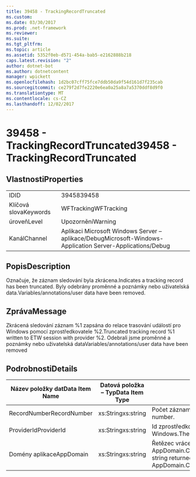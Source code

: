 ```yaml
---
title: 39458 - TrackingRecordTruncated
ms.custom: 
ms.date: 03/30/2017
ms.prod: .net-framework
ms.reviewer: 
ms.suite: 
ms.tgt_pltfrm: 
ms.topic: article
ms.assetid: 5352f0eb-d571-454a-bab5-e2162888b218
caps.latest.revision: "2"
author: dotnet-bot
ms.author: dotnetcontent
manager: wpickett
ms.openlocfilehash: 1d2bc07cff75fce7ddb50da9f54d161d7f235cab
ms.sourcegitcommit: ce279f2d7fe2220e6ea0a25a8a7a5370ddf8d9f0
ms.translationtype: MT
ms.contentlocale: cs-CZ
ms.lasthandoff: 12/02/2017
---
```

# <a name="39458---trackingrecordtruncated"></a><span data-ttu-id="a05fb-102">39458 - TrackingRecordTruncated</span><span class="sxs-lookup"><span data-stu-id="a05fb-102">39458 - TrackingRecordTruncated</span></span>
## <a name="properties"></a><span data-ttu-id="a05fb-103">Vlastnosti</span><span class="sxs-lookup"><span data-stu-id="a05fb-103">Properties</span></span>  
  
|||  
|-|-|  
|<span data-ttu-id="a05fb-104">ID</span><span class="sxs-lookup"><span data-stu-id="a05fb-104">ID</span></span>|<span data-ttu-id="a05fb-105">39458</span><span class="sxs-lookup"><span data-stu-id="a05fb-105">39458</span></span>|  
|<span data-ttu-id="a05fb-106">Klíčová slova</span><span class="sxs-lookup"><span data-stu-id="a05fb-106">Keywords</span></span>|<span data-ttu-id="a05fb-107">WFTracking</span><span class="sxs-lookup"><span data-stu-id="a05fb-107">WFTracking</span></span>|  
|<span data-ttu-id="a05fb-108">úroveň</span><span class="sxs-lookup"><span data-stu-id="a05fb-108">Level</span></span>|<span data-ttu-id="a05fb-109">Upozornění</span><span class="sxs-lookup"><span data-stu-id="a05fb-109">Warning</span></span>|  
|<span data-ttu-id="a05fb-110">Kanál</span><span class="sxs-lookup"><span data-stu-id="a05fb-110">Channel</span></span>|<span data-ttu-id="a05fb-111">Aplikaci Microsoft Windows Server – aplikace/Debug</span><span class="sxs-lookup"><span data-stu-id="a05fb-111">Microsoft-Windows-Application Server-Applications/Debug</span></span>|  
  
## <a name="description"></a><span data-ttu-id="a05fb-112">Popis</span><span class="sxs-lookup"><span data-stu-id="a05fb-112">Description</span></span>  
 <span data-ttu-id="a05fb-113">Označuje, že záznam sledování byla zkrácena.</span><span class="sxs-lookup"><span data-stu-id="a05fb-113">Indicates a tracking record has been truncated.</span></span> <span data-ttu-id="a05fb-114">Byly odebrány proměnné a poznámky nebo uživatelská data.</span><span class="sxs-lookup"><span data-stu-id="a05fb-114">Variables/annotations/user data have been removed.</span></span>  
  
## <a name="message"></a><span data-ttu-id="a05fb-115">Zpráva</span><span class="sxs-lookup"><span data-stu-id="a05fb-115">Message</span></span>  
 <span data-ttu-id="a05fb-116">Zkrácená sledování záznam %1 zapsána do relace trasování událostí pro Windows pomocí zprostředkovatele %2.</span><span class="sxs-lookup"><span data-stu-id="a05fb-116">Truncated tracking record %1 written to ETW session with provider %2.</span></span> <span data-ttu-id="a05fb-117">Odebrali jsme proměnné a poznámky nebo uživatelská data</span><span class="sxs-lookup"><span data-stu-id="a05fb-117">Variables/annotations/user data have been removed</span></span>  
  
## <a name="details"></a><span data-ttu-id="a05fb-118">Podrobnosti</span><span class="sxs-lookup"><span data-stu-id="a05fb-118">Details</span></span>  
  
|<span data-ttu-id="a05fb-119">Název položky dat</span><span class="sxs-lookup"><span data-stu-id="a05fb-119">Data Item Name</span></span>|<span data-ttu-id="a05fb-120">Datová položka – Typ</span><span class="sxs-lookup"><span data-stu-id="a05fb-120">Data Item Type</span></span>|<span data-ttu-id="a05fb-121">Popis</span><span class="sxs-lookup"><span data-stu-id="a05fb-121">Description</span></span>|  
|--------------------|--------------------|-----------------|  
|<span data-ttu-id="a05fb-122">RecordNumber</span><span class="sxs-lookup"><span data-stu-id="a05fb-122">RecordNumber</span></span>|<span data-ttu-id="a05fb-123">xs:String</span><span class="sxs-lookup"><span data-stu-id="a05fb-123">xs:string</span></span>|<span data-ttu-id="a05fb-124">Počet záznamů sledování.</span><span class="sxs-lookup"><span data-stu-id="a05fb-124">The tracking record number.</span></span>|  
|<span data-ttu-id="a05fb-125">ProviderId</span><span class="sxs-lookup"><span data-stu-id="a05fb-125">ProviderId</span></span>|<span data-ttu-id="a05fb-126">xs:String</span><span class="sxs-lookup"><span data-stu-id="a05fb-126">xs:string</span></span>|<span data-ttu-id="a05fb-127">Id zprostředkovatele trasování událostí pro Windows.</span><span class="sxs-lookup"><span data-stu-id="a05fb-127">The ETW provider id.</span></span>|  
|<span data-ttu-id="a05fb-128">Domény aplikace</span><span class="sxs-lookup"><span data-stu-id="a05fb-128">AppDomain</span></span>|<span data-ttu-id="a05fb-129">xs:String</span><span class="sxs-lookup"><span data-stu-id="a05fb-129">xs:string</span></span>|<span data-ttu-id="a05fb-130">Řetězec vrácený AppDomain.CurrentDomain.FriendlyName.</span><span class="sxs-lookup"><span data-stu-id="a05fb-130">The string returned by AppDomain.CurrentDomain.FriendlyName.</span></span>|
